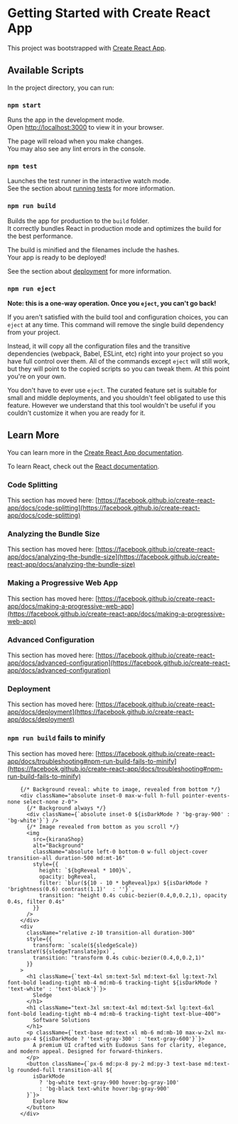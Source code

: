 # Getting Started with Create React App

This project was bootstrapped with [Create React App](https://github.com/facebook/create-react-app).

## Available Scripts

In the project directory, you can run:

### `npm start`

Runs the app in the development mode.\
Open [http://localhost:3000](http://localhost:3000) to view it in your browser.

The page will reload when you make changes.\
You may also see any lint errors in the console.

### `npm test`

Launches the test runner in the interactive watch mode.\
See the section about [running tests](https://facebook.github.io/create-react-app/docs/running-tests) for more information.

### `npm run build`

Builds the app for production to the `build` folder.\
It correctly bundles React in production mode and optimizes the build for the best performance.

The build is minified and the filenames include the hashes.\
Your app is ready to be deployed!

See the section about [deployment](https://facebook.github.io/create-react-app/docs/deployment) for more information.

### `npm run eject`

**Note: this is a one-way operation. Once you `eject`, you can't go back!**

If you aren't satisfied with the build tool and configuration choices, you can `eject` at any time. This command will remove the single build dependency from your project.

Instead, it will copy all the configuration files and the transitive dependencies (webpack, Babel, ESLint, etc) right into your project so you have full control over them. All of the commands except `eject` will still work, but they will point to the copied scripts so you can tweak them. At this point you're on your own.

You don't have to ever use `eject`. The curated feature set is suitable for small and middle deployments, and you shouldn't feel obligated to use this feature. However we understand that this tool wouldn't be useful if you couldn't customize it when you are ready for it.

## Learn More

You can learn more in the [Create React App documentation](https://facebook.github.io/create-react-app/docs/getting-started).

To learn React, check out the [React documentation](https://reactjs.org/).

### Code Splitting

This section has moved here: [https://facebook.github.io/create-react-app/docs/code-splitting](https://facebook.github.io/create-react-app/docs/code-splitting)

### Analyzing the Bundle Size

This section has moved here: [https://facebook.github.io/create-react-app/docs/analyzing-the-bundle-size](https://facebook.github.io/create-react-app/docs/analyzing-the-bundle-size)

### Making a Progressive Web App

This section has moved here: [https://facebook.github.io/create-react-app/docs/making-a-progressive-web-app](https://facebook.github.io/create-react-app/docs/making-a-progressive-web-app)

### Advanced Configuration

This section has moved here: [https://facebook.github.io/create-react-app/docs/advanced-configuration](https://facebook.github.io/create-react-app/docs/advanced-configuration)

### Deployment

This section has moved here: [https://facebook.github.io/create-react-app/docs/deployment](https://facebook.github.io/create-react-app/docs/deployment)

### `npm run build` fails to minify

This section has moved here: [https://facebook.github.io/create-react-app/docs/troubleshooting#npm-run-build-fails-to-minify](https://facebook.github.io/create-react-app/docs/troubleshooting#npm-run-build-fails-to-minify)








        {/* Background reveal: white to image, revealed from bottom */}
        <div className="absolute inset-0 max-w-full h-full pointer-events-none select-none z-0">
          {/* Background always */}
          <div className={`absolute inset-0 ${isDarkMode ? 'bg-gray-900' : 'bg-white'}`} />
          {/* Image revealed from bottom as you scroll */}
          <img
            src={kiranaShop}
            alt="Background"
            className="absolute left-0 bottom-0 w-full object-cover transition-all duration-500 md:mt-16"
            style={{
              height: `${bgReveal * 100}%`,
              opacity: bgReveal,
              filter: `blur(${10 - 10 * bgReveal}px) ${isDarkMode ? 'brightness(0.6) contrast(1.1)'  : ''}`,
              transition: "height 0.4s cubic-bezier(0.4,0,0.2,1), opacity 0.4s, filter 0.4s"
            }}
          />
        </div>
        <div
          className="relative z-10 transition-all duration-300"
          style={{
            transform: `scale(${sledgeScale}) translateY(${sledgeTranslate}px)`,
            transition: "transform 0.4s cubic-bezier(0.4,0,0.2,1)"
          }}
        >
          <h1 className={`text-4xl sm:text-5xl md:text-6xl lg:text-7xl font-bold leading-tight mb-4 md:mb-6 tracking-tight ${isDarkMode ? 'text-white' : 'text-black'}`}>
            Sledge 
          </h1>
          <h1 className="text-3xl sm:text-4xl md:text-5xl lg:text-6xl font-bold leading-tight mb-4 md:mb-6 tracking-tight text-blue-400">
            Software Solutions
          </h1>
          <p className={`text-base md:text-xl mb-6 md:mb-10 max-w-2xl mx-auto px-4 ${isDarkMode ? 'text-gray-300' : 'text-gray-600'}`}>
            A premium UI crafted with Eudoxus Sans for clarity, elegance, and modern appeal. Designed for forward-thinkers.
          </p>
          <button className={`px-6 md:px-8 py-2 md:py-3 text-base md:text-lg rounded-full transition-all ${
            isDarkMode 
              ? 'bg-white text-gray-900 hover:bg-gray-100' 
              : 'bg-black text-white hover:bg-gray-900'
          }`}>
            Explore Now
          </button>
        </div>